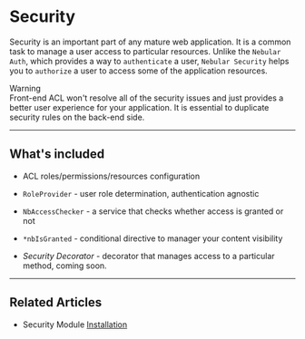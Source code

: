 # Security 

Security is an important part of any mature web application. It is a common task to manage a user access to particular resources.
Unlike the `Nebular Auth`, which provides a way to `authenticate` a user, `Nebular Security` helps you to `authorize` a user to access some of the application resources.

<div class="note note-warning">
  <div class="note-title">Warning</div>
  <div class="note-body">
    Front-end ACL won't resolve all of the security issues and just provides a better user experience for your application.
    It is essential to duplicate security rules on the back-end side.
  </div>
</div>
<hr>

## What's included

- ACL roles/permissions/resources configuration
- `RoleProvider` - user role determination, authentication agnostic 
- `NbAccessChecker` - a service that checks whether access is granted or not
- `*nbIsGranted` - conditional directive to manager your content visibility


- *Security Decorator* - decorator that manages access to a particular method, coming soon.

<hr>

## Related Articles

- Security Module [Installation](docs/security/installation) 
